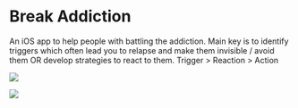 # Break Addiction

An iOS app to help people with battling the addiction. Main key is to identify triggers which often lead you to relapse and make them invisible / avoid them OR develop strategies to react to them. Trigger > Reaction > Action

![](https://sun9-9.userapi.com/impg/Nq_aJHCSQ44c1hQblI-l7otX95SY4L2ckHIhrQ/aFFkcGkEUSo.jpg?size=2560x1601&quality=96&proxy=1&sign=8bff6da715e48caa6d35592661eafafa&type=album)

![](https://sun9-13.userapi.com/impg/UkuQXdga-wrP-aUmL6EB3zr4lw69QGMJ5I33Tw/pn3iQ2Dr5lI.jpg?size=2560x1601&quality=96&proxy=1&sign=1da016cb613dc71ef259685ec49f2ee3&type=album)

